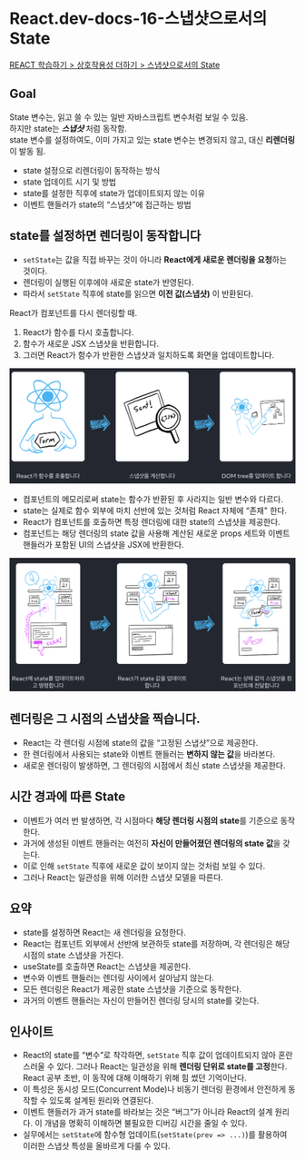 # React.dev-docs-16-스냅샷으로서의 State

[REACT 학습하기 > 상호작용성 더하기 > 스냅샷으로서의 State](https://ko.react.dev/learn/state-as-a-snapshot)

## Goal

State 변수는, 읽고 쓸 수 있는 일반 자바스크립트 변수처럼 보일 수 있음.  
하지만 state는 **_스냅샷_** 처럼 동작함.  
state 변수를 설정하여도, 이미 가지고 있는 state 변수는 변경되지 않고, 대신 **리렌더링** 이 발동 됨.

- state 설정으로 리렌더링이 동작하는 방식
- state 업데이트 시기 및 방법
- state를 설정한 직후에 state가 업데이트되지 않는 이유
- 이벤트 핸들러가 state의 “스냅샷”에 접근하는 방법

## state를 설정하면 렌더링이 동작합니다

- `setState`는 값을 직접 바꾸는 것이 아니라 **React에게 새로운 렌더링을 요청**하는 것이다.
- 렌더링이 실행된 이후에야 새로운 state가 반영된다.
- 따라서 `setState` 직후에 state를 읽으면 **이전 값(스냅샷)** 이 반환된다.

React가 컴포넌트를 다시 렌더링할 때.

1. React가 함수를 다시 호출합니다.
2. 함수가 새로운 JSX 스냅샷을 반환합니다.
3. 그러면 React가 함수가 반환한 스냅샷과 일치하도록 화면을 업데이트합니다.

![alt text](./assets/image/16-snapshot.png)

- 컴포넌트의 메모리로써 state는 함수가 반환된 후 사라지는 일반 변수와 다르다.
- state는 실제로 함수 외부에 마치 선반에 있는 것처럼 React 자체에 “존재" 한다.
- React가 컴포넌트를 호출하면 특정 렌더링에 대한 state의 스냅샷을 제공한다.
- 컴포넌트는 해당 렌더링의 state 값을 사용해 계산된 새로운 props 세트와 이벤트 핸들러가 포함된 UI의 스냅샷을 JSX에 반환한다.

![alt text](./assets/image/16-jsx-update.png)

## 렌더링은 그 시점의 스냅샷을 찍습니다.

- React는 각 렌더링 시점에 state의 값을 “고정된 스냅샷”으로 제공한다.
- 한 렌더링에서 사용되는 state와 이벤트 핸들러는 **변하지 않는 값**을 바라본다.
- 새로운 렌더링이 발생하면, 그 렌더링의 시점에서 최신 state 스냅샷을 제공한다.

## 시간 경과에 따른 State

- 이벤트가 여러 번 발생하면, 각 시점마다 **해당 렌더링 시점의 state**를 기준으로 동작한다.
- 과거에 생성된 이벤트 핸들러는 여전히 **자신이 만들어졌던 렌더링의 state 값**을 갖는다.
- 이로 인해 `setState` 직후에 새로운 값이 보이지 않는 것처럼 보일 수 있다.
- 그러나 React는 일관성을 위해 이러한 스냅샷 모델을 따른다.

## 요약

- state를 설정하면 React는 새 렌더링을 요청한다.
- React는 컴포넌트 외부에서 선반에 보관하듯 state를 저장하며, 각 렌더링은 해당 시점의 state 스냅샷을 가진다.
- useState를 호출하면 React는 스냅샷을 제공한다.
- 변수와 이벤트 핸들러는 렌더링 사이에서 살아남지 않는다.
- 모든 렌더링은 React가 제공한 state 스냅샷을 기준으로 동작한다.
- 과거의 이벤트 핸들러는 자신이 만들어진 렌더링 당시의 state를 갖는다.

## 인사이트

- React의 state를 “변수”로 착각하면, `setState` 직후 값이 업데이트되지 않아 혼란스러울 수 있다. 그러나 React는 일관성을 위해 **렌더링 단위로 state를 고정**한다. React 공부 초반, 이 동작에 대해 이해하기 위해 힘 썼던 기억이난다.
- 이 특성은 동시성 모드(Concurrent Mode)나 비동기 렌더링 환경에서 안전하게 동작할 수 있도록 설계된 원리와 연결된다.
- 이벤트 핸들러가 과거 state를 바라보는 것은 “버그”가 아니라 React의 설계 원리다. 이 개념을 명확히 이해하면 불필요한 디버깅 시간을 줄일 수 있다.
- 실무에서는 `setState`에 함수형 업데이트(`setState(prev => ...)`)를 활용하여 이러한 스냅샷 특성을 올바르게 다룰 수 있다.
